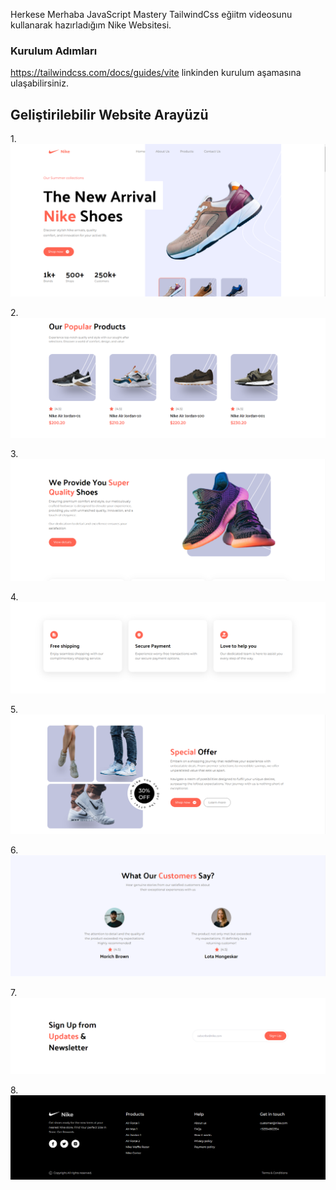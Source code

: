 Herkese Merhaba JavaScript Mastery TailwindCss eğiitm videosunu kullanarak hazırladığım Nike Websitesi.

### Kurulum Adımları

https://tailwindcss.com/docs/guides/vite linkinden kurulum aşamasına ulaşabilirsiniz.

## Geliştirilebilir Website Arayüzü

1.![Açıklama](ScreenShot/1.png)

2.![Açıklama](ScreenShot/2.png)

3.![Açıklama](ScreenShot/3.png)

4.![Açıklama](ScreenShot/4.png)

5.![Açıklama](ScreenShot/5.png)

6.![Açıklama](ScreenShot/6.png)

7.![Açıklama](ScreenShot/7.png)

8.![Açıklama](ScreenShot/8.png)

 




